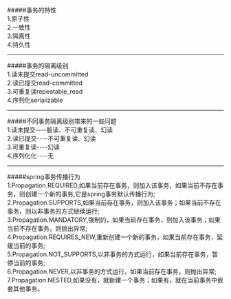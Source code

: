 #####事务的特性  
1.原子性  
2.一致性  
3.隔离性  
4.持久性  
****
#####事务的隔离级别  
1.读未提交read-uncommitted  
2.读已提交read-committed  
3.可重复读repeatable_read  
4.序列化serializable  
****
#####不同事务隔离级别带来的一些问题  
1.读未提交----脏读、不可重复读、幻读  
2.读已提交----不可重复读、幻读    
3.可重复读----幻读  
4.序列化化----无  
****
#####spring事务传播行为  
1.Propagation.REQUIRED,如果当前存在事务，则加入该事务，如果当前不存在事务，则创建一个新的事务,它是spring事务默认传播行为;  
2.Propagation.SUPPORTS,如果当前存在事务，则加入该事务；如果当前不存在事务，则以非事务的方式继续运行;  
3.Propagation.MANDATORY,强制的，如果当前存在事务，则加入该事务；如果当前不存在事务，则抛出异常;  
4.Propagation.REQUIRES_NEW,重新创建一个新的事务，如果当前存在事务，延缓当前的事务;  
5.Propagation.NOT_SUPPORTS,以非事务的方式运行，如果当前存在事务，暂停当前的事务;  
6.Propagation.NEVER,以非事务的方式运行，如果当前存在事务，则抛出异常;  
7.Propagation.NESTED,如果没有，就新建一个事务；如果有，就在当前事务中嵌套其他事务。  